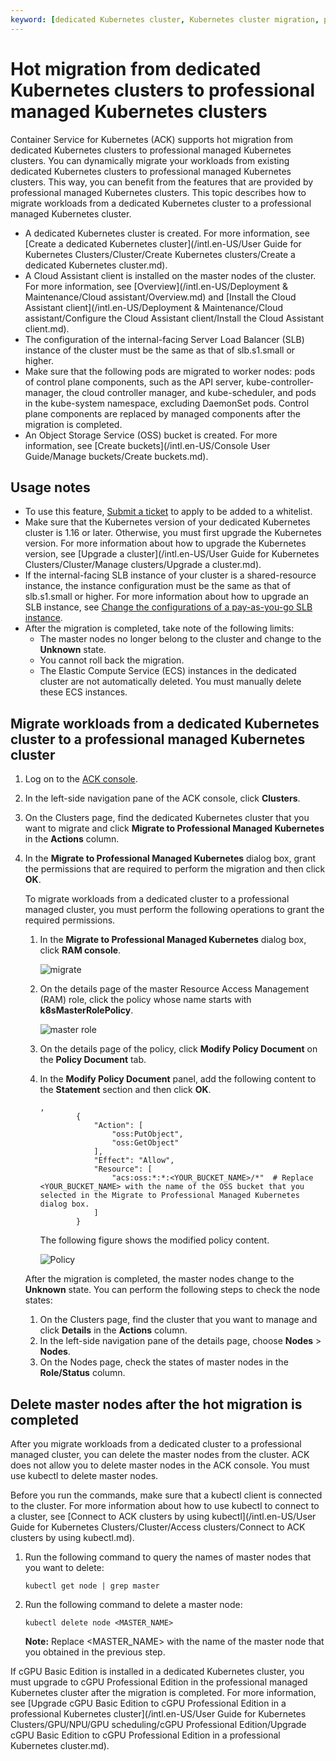 ```yaml
---
keyword: [dedicated Kubernetes cluster, Kubernetes cluster migration, professional managed Kubernetes cluster]
---
```


# Hot migration from dedicated Kubernetes clusters to professional managed Kubernetes clusters

Container Service for Kubernetes \(ACK\) supports hot migration from dedicated Kubernetes clusters to professional managed Kubernetes clusters. You can dynamically migrate your workloads from existing dedicated Kubernetes clusters to professional managed Kubernetes clusters. This way, you can benefit from the features that are provided by professional managed Kubernetes clusters. This topic describes how to migrate workloads from a dedicated Kubernetes cluster to a professional managed Kubernetes cluster.

-   A dedicated Kubernetes cluster is created. For more information, see [Create a dedicated Kubernetes cluster](/intl.en-US/User Guide for Kubernetes Clusters/Cluster/Create Kubernetes clusters/Create a dedicated Kubernetes cluster.md).
-   A Cloud Assistant client is installed on the master nodes of the cluster. For more information, see [Overview](/intl.en-US/Deployment & Maintenance/Cloud assistant/Overview.md) and [Install the Cloud Assistant client](/intl.en-US/Deployment & Maintenance/Cloud assistant/Configure the Cloud Assistant client/Install the Cloud Assistant client.md).
-   The configuration of the internal-facing Server Load Balancer \(SLB\) instance of the cluster must be the same as that of slb.s1.small or higher.
-   Make sure that the following pods are migrated to worker nodes: pods of control plane components, such as the API server, kube-controller-manager, the cloud controller manager, and kube-scheduler, and pods in the kube-system namespace, excluding DaemonSet pods. Control plane components are replaced by managed components after the migration is completed.
-   An Object Storage Service \(OSS\) bucket is created. For more information, see [Create buckets](/intl.en-US/Console User Guide/Manage buckets/Create buckets.md).

## Usage notes

-   To use this feature, [Submit a ticket](https://workorder-intl.console.aliyun.com/console.htm) to apply to be added to a whitelist.
-   Make sure that the Kubernetes version of your dedicated Kubernetes cluster is 1.16 or later. Otherwise, you must first upgrade the Kubernetes version. For more information about how to upgrade the Kubernetes version, see [Upgrade a cluster](/intl.en-US/User Guide for Kubernetes Clusters/Cluster/Manage clusters/Upgrade a cluster.md).
-   If the internal-facing SLB instance of your cluster is a shared-resource instance, the instance configuration must be the same as that of slb.s1.small or higher. For more information about how to upgrade an SLB instance, see [Change the configurations of a pay-as-you-go SLB instance]().
-   After the migration is completed, take note of the following limits:
    -   The master nodes no longer belong to the cluster and change to the **Unknown** state.
    -   You cannot roll back the migration.
    -   The Elastic Compute Service \(ECS\) instances in the dedicated cluster are not automatically deleted. You must manually delete these ECS instances.

## Migrate workloads from a dedicated Kubernetes cluster to a professional managed Kubernetes cluster

1.  Log on to the [ACK console](https://cs.console.aliyun.com).

2.  In the left-side navigation pane of the ACK console, click **Clusters**.

3.  On the Clusters page, find the dedicated Kubernetes cluster that you want to migrate and click **Migrate to Professional Managed Kubernetes** in the **Actions** column.

4.  In the **Migrate to Professional Managed Kubernetes** dialog box, grant the permissions that are required to perform the migration and then click **OK**.

    To migrate workloads from a dedicated cluster to a professional managed cluster, you must perform the following operations to grant the required permissions.

    1.  In the **Migrate to Professional Managed Kubernetes** dialog box, click **RAM console**.

        ![migrate](https://help-static-aliyun-doc.aliyuncs.com/assets/img/en-US/6261403261/p269274.png)

    2.  On the details page of the master Resource Access Management \(RAM\) role, click the policy whose name starts with **k8sMasterRolePolicy**.

        ![master role](https://help-static-aliyun-doc.aliyuncs.com/assets/img/en-US/8260651261/p263338.png)

    3.  On the details page of the policy, click **Modify Policy Document** on the **Policy Document** tab.

    4.  In the **Modify Policy Document** panel, add the following content to the **Statement** section and then click **OK**.

        ```
        ,
                {
                    "Action": [
                        "oss:PutObject",
                        "oss:GetObject"
                    ],
                    "Effect": "Allow",
                    "Resource": [
                        "acs:oss:*:*:<YOUR_BUCKET_NAME>/*"  # Replace <YOUR_BUCKET_NAME> with the name of the OSS bucket that you selected in the Migrate to Professional Managed Kubernetes dialog box. 
                    ]
                }
        ```

        The following figure shows the modified policy content.

        ![Policy](https://help-static-aliyun-doc.aliyuncs.com/assets/img/en-US/9260651261/p263342.png)

    After the migration is completed, the master nodes change to the **Unknown** state. You can perform the following steps to check the node states:

    1.  On the Clusters page, find the cluster that you want to manage and click **Details** in the **Actions** column.
    2.  In the left-side navigation pane of the details page, choose **Nodes** \> **Nodes**.
    3.  On the Nodes page, check the states of master nodes in the **Role/Status** column.

## Delete master nodes after the hot migration is completed

After you migrate workloads from a dedicated cluster to a professional managed cluster, you can delete the master nodes from the cluster. ACK does not allow you to delete master nodes in the ACK console. You must use kubectl to delete master nodes.

Before you run the commands, make sure that a kubectl client is connected to the cluster. For more information about how to use kubectl to connect to a cluster, see [Connect to ACK clusters by using kubectl](/intl.en-US/User Guide for Kubernetes Clusters/Cluster/Access clusters/Connect to ACK clusters by using kubectl.md).

1.  Run the following command to query the names of master nodes that you want to delete:

    ```
    kubectl get node | grep master
    ```

2.  Run the following command to delete a master node:

    ```
    kubectl delete node <MASTER_NAME>
    ```

    **Note:** Replace <MASTER\_NAME\> with the name of the master node that you obtained in the previous step.


If cGPU Basic Edition is installed in a dedicated Kubernetes cluster, you must upgrade to cGPU Professional Edition in the professional managed Kubernetes cluster after the migration is completed. For more information, see [Upgrade cGPU Basic Edition to cGPU Professional Edition in a professional Kubernetes cluster](/intl.en-US/User Guide for Kubernetes Clusters/GPU/NPU/GPU scheduling/cGPU Professional Edition/Upgrade cGPU Basic Edition to cGPU Professional Edition in a professional Kubernetes cluster.md).

